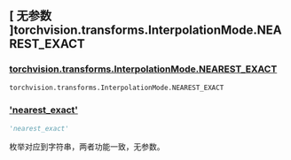 ## [ 无参数 ]torchvision.transforms.InterpolationMode.NEAREST_EXACT

### [torchvision.transforms.InterpolationMode.NEAREST_EXACT](https://pytorch.org/vision/stable/index.html)

```python
torchvision.transforms.InterpolationMode.NEAREST_EXACT
```

### ['nearest_exact']()

```python
'nearest_exact'
```

枚举对应到字符串，两者功能一致，无参数。

